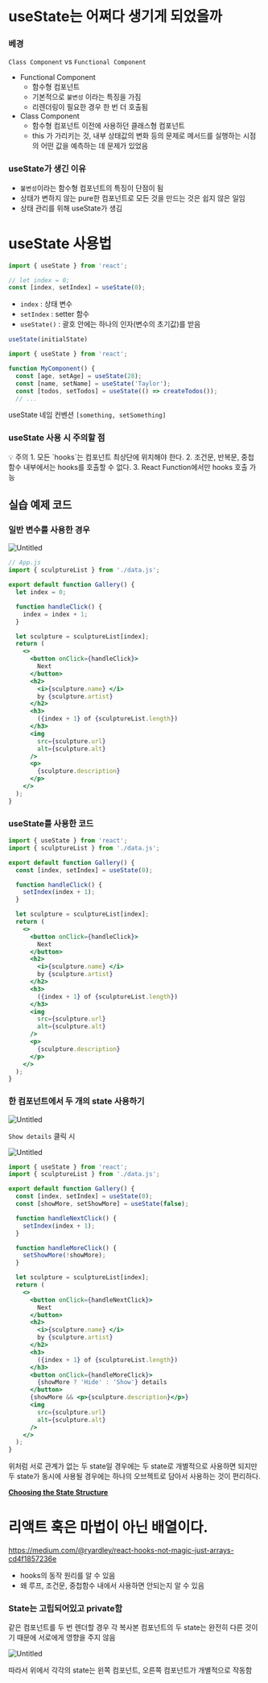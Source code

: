 # useState는 어쩌다 생기게 되었을까

### 베경

`Class Component` vs `Functional Component`

- Functional Component
    - 함수형 컴포넌트
    - 기본적으로 `불변성` 이라는 특징을 가짐
    - 리렌더링이 필요한 경우 한 번 더 호출됨
- Class Component
    - 함수형 컴포넌트 이전에 사용하던 클래스형 컴포넌트
    - this 가 가리키는 것, 내부 상태값의 변화 등의 문제로 메서드를 실행하는 시점의 어떤 값을 예측하는 데 문제가 있었음

### useState가 생긴 이유

- `불변성`이라는 함수형 컴포넌트의 특징이 단점이 됨
- 상태가 변하지 않는 pure한 컴포넌트로 모든 것을 만드는 것은 쉽지 않은 일임
- 상태 관리를 위해 useState가 생김

# useState 사용법

```jsx
import { useState } from 'react';

// let index = 0;
const [index, setIndex] = useState(0);
```

- `index` : 상태 변수
- `setIndex` : setter 함수
- `useState()` : 괄호 안에는 하나의 인자(변수의 초기값)를 받음

```jsx
useState(initialState)
```

```jsx
import { useState } from 'react';

function MyComponent() {
  const [age, setAge] = useState(28);
  const [name, setName] = useState('Taylor');
  const [todos, setTodos] = useState(() => createTodos());
  // ...
```

useState 네임 컨벤션 `[something, setSomething]`

### useState 사용 시 주의할 점

<aside>
💡 주의
1. 모든 `hooks`는 컴포넌트 최상단에 위치해야 한다.
2. 조건문, 반복문, 중첩 함수 내부에서는 hooks를 호출할 수 없다.
3. React Function에서만 hooks 호출 가능

</aside>

## 실습 예제 코드

### 일반 변수를 사용한 경우

![Untitled](https://s3-us-west-2.amazonaws.com/secure.notion-static.com/8c8b330f-75a4-48c8-a7ec-59f8f4767d9d/Untitled.png)

```jsx
// App.js
import { sculptureList } from './data.js';

export default function Gallery() {
  let index = 0;

  function handleClick() {
    index = index + 1;
  }

  let sculpture = sculptureList[index];
  return (
    <>
      <button onClick={handleClick}>
        Next
      </button>
      <h2>
        <i>{sculpture.name} </i> 
        by {sculpture.artist}
      </h2>
      <h3>  
        ({index + 1} of {sculptureList.length})
      </h3>
      <img 
        src={sculpture.url} 
        alt={sculpture.alt}
      />
      <p>
        {sculpture.description}
      </p>
    </>
  );
}
```

### useState를 사용한 코드

```jsx
import { useState } from 'react';
import { sculptureList } from './data.js';

export default function Gallery() {
  const [index, setIndex] = useState(0);

  function handleClick() {
    setIndex(index + 1);
  }

  let sculpture = sculptureList[index];
  return (
    <>
      <button onClick={handleClick}>
        Next
      </button>
      <h2>
        <i>{sculpture.name} </i> 
        by {sculpture.artist}
      </h2>
      <h3>  
        ({index + 1} of {sculptureList.length})
      </h3>
      <img 
        src={sculpture.url} 
        alt={sculpture.alt}
      />
      <p>
        {sculpture.description}
      </p>
    </>
  );
}
```

### 한 컴포넌트에서 두 개의 state 사용하기

![Untitled](https://s3-us-west-2.amazonaws.com/secure.notion-static.com/ed755607-f88a-4923-841b-e63383e72c35/Untitled.png)

`Show details` 클릭 시

![Untitled](https://s3-us-west-2.amazonaws.com/secure.notion-static.com/dac98196-39fa-4fd8-a46a-305ba50b4f1b/Untitled.png)

```jsx
import { useState } from 'react';
import { sculptureList } from './data.js';

export default function Gallery() {
  const [index, setIndex] = useState(0);
  const [showMore, setShowMore] = useState(false);

  function handleNextClick() {
    setIndex(index + 1);
  }

  function handleMoreClick() {
    setShowMore(!showMore);
  }

  let sculpture = sculptureList[index];
  return (
    <>
      <button onClick={handleNextClick}>
        Next
      </button>
      <h2>
        <i>{sculpture.name} </i> 
        by {sculpture.artist}
      </h2>
      <h3>  
        ({index + 1} of {sculptureList.length})
      </h3>
      <button onClick={handleMoreClick}>
        {showMore ? 'Hide' : 'Show'} details
      </button>
      {showMore && <p>{sculpture.description}</p>}
      <img 
        src={sculpture.url} 
        alt={sculpture.alt}
      />
    </>
  );
}
```

위처럼 서로 관계가 없는 두 state일 경우에는 두 state로 개별적으로 사용하면 되지만 두 state가 동시에 사용될 경우에는 하나의 오브젝트로 담아서 사용하는 것이 편리하다.

[****Choosing the State Structure****](./StateStructure.md)

# 리액트 훅은 마법이 아닌 배열이다.

https://medium.com/@ryardley/react-hooks-not-magic-just-arrays-cd4f1857236e

- hooks의 동작 원리를 알 수 있음
- 왜 루프, 조건문, 중첩함수 내에서 사용하면 안되는지 알 수 있음

### State는 고립되어있고 private함

같은 컴포넌트를 두 번 렌더할 경우 각 복사본 컴포넌트의 두 state는 완전히 다른 것이기 때문에 서로에게 영향을 주지 않음

![Untitled](https://s3-us-west-2.amazonaws.com/secure.notion-static.com/8afc79ad-8799-4838-b8a3-7251b8bb4394/Untitled.png)

따라서 위에서 각각의 state는 왼쪽 컴포넌트, 오른쪽 컴포넌트가 개별적으로 작동함